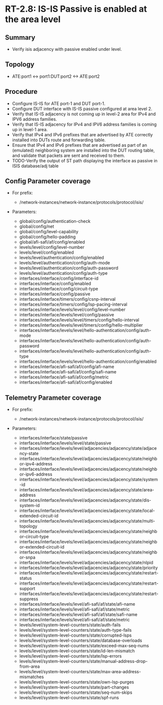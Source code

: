 # RT-2.8: IS-IS Passive is enabled at the area level

## Summary

* Verify isis adjacency with passive enabled under level.

## Topology

* ATE:port1 <-> port1:DUT:port2 <-> ATE:port2

## Procedure

* Configure IS-IS for ATE port-1 and DUT port-1.
* Configure DUT interface with IS-IS passive configured at area level 2. 
* Verify that IS-IS adjacency is not coming up in level-2 area for IPv4 and IPV6 address families.
* Verify that IS-IS adjacency for IPv4 and IPV6 address families is coming up in level-1 area.
* Verify that IPv4 and IPv6 prefixes that are advertised by ATE correctly installed into DUTs route and forwarding table.
* Ensure that IPv4 and IPv6 prefixes that are advertised as part of an (emulated) neighboring system are installed into the DUT routing table, and validate that packets are sent and received to them.
* TODO-Verify the output of ST path displaying the interface as passive in ISIS database/adj table
    
## Config Parameter coverage

* For prefix:

     *   /network-instances/network-instance/protocols/protocol/isis/

*   Parameters:

    *   global/config/authentication-check
    *   global/config/net
    *   global/config/level-capability
    *   global/config/hello-padding
    *   global/afi-safi/af/config/enabled
    *   levels/level/config/level-number
    *   levels/level/config/enabled
    *   levels/level/authentication/config/enabled
    *   levels/level/authentication/config/auth-mode
    *   levels/level/authentication/config/auth-password
    *   levels/level/authentication/config/auth-type
    *   interfaces/interface/config/interface-id
    *   interfaces/interface/config/enabled
    *   interfaces/interface/config/circuit-type
    *   interfaces/interface/config/passive
    *   interfaces/interface/timers/config/csnp-interval
    *   interfaces/interface/timers/config/lsp-pacing-interval
    *   interfaces/interface/levels/level/config/level-number
    *   interfaces/interface/levels/level/config/passive
    *   interfaces/interface/levels/level/timers/config/hello-interval
    *   interfaces/interface/levels/level/timers/config/hello-multiplier
    *   interfaces/interface/levels/level/hello-authentication/config/auth-mode
    *   interfaces/interface/levels/level/hello-authentication/config/auth-password
    *   interfaces/interface/levels/level/hello-authentication/config/auth-type
    *   interfaces/interface/levels/level/hello-authentication/config/enabled
    *   interfaces/interface/afi-safi/af/config/afi-name
    *   interfaces/interface/afi-safi/af/config/safi-name
    *   interfaces/interface/afi-safi/af/config/metric
    *   interfaces/interface/afi-safi/af/config/enabled

## Telemetry Parameter coverage

*   For prefix:

    *   /network-instances/network-instance/protocols/protocol/isis/

*   Parameters:

    *   interfaces/interface/state/passive
    *   interfaces/interface/levels/level/state/passive
    *   interfaces/interface/levels/level/adjacencies/adjacency/state/adjacency-state
    *   interfaces/interface/levels/level/adjacencies/adjacency/state/neighbor-ipv4-address
    *   interfaces/interface/levels/level/adjacencies/adjacency/state/neighbor-ipv6-address
    *   interfaces/interface/levels/level/adjacencies/adjacency/state/system-id
    *   interfaces/interface/levels/level/adjacencies/adjacency/state/area-address
    *   interfaces/interface/levels/level/adjacencies/adjacency/state/dis-system-id
    *   interfaces/interface/levels/level/adjacencies/adjacency/state/local-extended-circuit-id
    *   interfaces/interface/levels/level/adjacencies/adjacency/state/multi-topology
    *   interfaces/interface/levels/level/adjacencies/adjacency/state/neighbor-circuit-type
    *   interfaces/interface/levels/level/adjacencies/adjacency/state/neighbor-extended-circuit-id
    *   interfaces/interface/levels/level/adjacencies/adjacency/state/neighbor-snpa
    *   interfaces/interface/levels/level/adjacencies/adjacency/state/nlpid
    *   interfaces/interface/levels/level/adjacencies/adjacency/state/priority
    *   interfaces/interface/levels/level/adjacencies/adjacency/state/restart-status
    *   interfaces/interface/levels/level/adjacencies/adjacency/state/restart-support
    *   interfaces/interface/levels/level/adjacencies/adjacency/state/restart-suppress
    *   interfaces/interface/levels/level/afi-safi/af/state/afi-name
    *   interfaces/interface/levels/level/afi-safi/af/state/metric
    *   interfaces/interface/levels/level/afi-safi/af/state/safi-name
    *   interfaces/interface/levels/level/afi-safi/af/state/metric
    *   levels/level/system-level-counters/state/auth-fails
    *   levels/level/system-level-counters/state/auth-type-fails
    *   levels/level/system-level-counters/state/corrupted-lsps
    *   levels/level/system-level-counters/state/database-overloads
    *   levels/level/system-level-counters/state/exceed-max-seq-nums
    *   levels/level/system-level-counters/state/id-len-mismatch
    *   levels/level/system-level-counters/state/lsp-errors
    *   levels/level/system-level-counters/state/manual-address-drop-from-area 
    *   levels/level/system-level-counters/state/max-area-address-mismatches
    *   levels/level/system-level-counters/state/own-lsp-purges
    *   levels/level/system-level-counters/state/part-changes 
    *   levels/level/system-level-counters/state/seq-num-skips
    *   levels/level/system-level-counters/state/spf-runs
